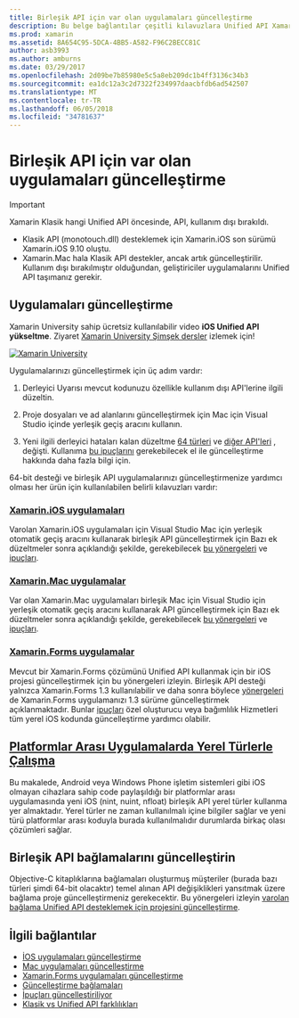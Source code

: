 ```yaml
---
title: Birleşik API için var olan uygulamaları güncelleştirme
description: Bu belge bağlantılar çeşitli kılavuzlara Unified API Xamarin uygulamaları güncelleştirmek açıklar. Xamarin.iOS uygulamaları, Xamarin.Mac uygulamalar açıklanmaktadır. Xamarin.Forms uygulamalar, platformlar arası uygulamalar ve bağlama projeleri içindeki yerel türler.
ms.prod: xamarin
ms.assetid: 8A654C95-5DCA-4BB5-A582-F96C2BECC81C
author: asb3993
ms.author: amburns
ms.date: 03/29/2017
ms.openlocfilehash: 2d09be7b85980e5c5a8eb209dc1b4ff3136c34b3
ms.sourcegitcommit: ea1dc12a3c2d7322f234997daacbfdb6ad542507
ms.translationtype: MT
ms.contentlocale: tr-TR
ms.lasthandoff: 06/05/2018
ms.locfileid: "34781637"
---
```

# <a name="updating-existing-apps-to-the-unified-api"></a>Birleşik API için var olan uygulamaları güncelleştirme

> [!IMPORTANT]
> Xamarin Klasik hangi Unified API öncesinde, API, kullanım dışı bırakıldı. 
> - Klasik API (monotouch.dll) desteklemek için Xamarin.iOS son sürümü Xamarin.iOS 9.10 oluştu.
> - Xamarin.Mac hala Klasik API destekler, ancak artık güncelleştirilir. Kullanım dışı bırakılmıştır olduğundan, geliştiriciler uygulamalarını Unified API taşımanız gerekir.

## <a name="how-to-update-your-apps"></a>Uygulamaları güncelleştirme

Xamarin University sahip ücretsiz kullanılabilir video **iOS Unified API yükseltme**. Ziyaret [Xamarin University Şimşek dersler](http://university.xamarin.com/lightninglectures) izlemek için!

[ ![](updating-apps-images/xamu-video-sml.png "Xamarin University")](http://university.xamarin.com/lightninglectures)

Uygulamalarınızı güncelleştirmek için üç adım vardır:

1. Derleyici Uyarısı mevcut kodunuzu özellikle kullanım dışı API'lerine ilgili düzeltin.

2. Proje dosyaları ve ad alanlarını güncelleştirmek için Mac için Visual Studio içinde yerleşik geçiş aracını kullanın.

3. Yeni ilgili derleyici hataları kalan düzeltme [64 türleri](~/cross-platform/macios/nativetypes.md) ve [diğer API'leri](~/cross-platform/macios/unified/overview.md#deprecated-typos) , değişti. Kullanıma [bu ipuçlarını](~/cross-platform/macios/unified/updating-tips.md) gerekebilecek el ile güncelleştirme hakkında daha fazla bilgi için.

64-bit desteği ve birleşik API uygulamalarınızı güncelleştirmenize yardımcı olması her ürün için kullanılabilen belirli kılavuzları vardır:

### <a name="xamarinios-appscross-platformmaciosunifiedupdating-ios-appsmd"></a>[Xamarin.iOS uygulamaları](~/cross-platform/macios/unified/updating-ios-apps.md)

Varolan Xamarin.iOS uygulamaları için Visual Studio Mac için yerleşik otomatik geçiş aracını kullanarak birleşik API güncelleştirmek için Bazı ek düzeltmeler sonra açıklandığı şekilde, gerekebilecek [bu yönergeleri](~/cross-platform/macios/unified/updating-ios-apps.md) ve [ipuçları](~/cross-platform/macios/unified/updating-tips.md).

###  <a name="xamarinmac-appscross-platformmaciosunifiedupdating-mac-appsmd"></a>[Xamarin.Mac uygulamalar](~/cross-platform/macios/unified/updating-mac-apps.md)

Var olan Xamarin.Mac uygulamaları birleşik Mac için Visual Studio için yerleşik otomatik geçiş aracını kullanarak API güncelleştirmek için Bazı ek düzeltmeler sonra açıklandığı şekilde, gerekebilecek [bu yönergeleri](~/cross-platform/macios/unified/updating-mac-apps.md) ve [ipuçları](~/cross-platform/macios/unified/updating-tips.md).

###  <a name="xamarinforms-appscross-platformmaciosunifiedupdating-xamarin-forms-appsmd"></a>[Xamarin.Forms uygulamalar](~/cross-platform/macios/unified/updating-xamarin-forms-apps.md)

Mevcut bir Xamarin.Forms çözümünü Unified API kullanmak için bir iOS projesi güncelleştirmek için bu yönergeleri izleyin. Birleşik API desteği yalnızca Xamarin.Forms 1.3 kullanılabilir ve daha sonra böylece [yönergeleri](~/cross-platform/macios/unified/updating-xamarin-forms-apps.md) de Xamarin.Forms uygulamanızı 1.3 sürüme güncelleştirmek açıklanmaktadır. Bunlar [ipuçları](~/cross-platform/macios/unified/updating-tips.md) özel oluşturucu veya bağımlılık Hizmetleri tüm yerel iOS kodunda güncelleştirme yardımcı olabilir.

## <a name="working-with-native-types-in-cross-platform-appscross-platformmaciosnativetypesmd"></a>[Platformlar Arası Uygulamalarda Yerel Türlerle Çalışma](~/cross-platform/macios/nativetypes.md)

Bu makalede, Android veya Windows Phone işletim sistemleri gibi iOS olmayan cihazlara sahip code paylaşıldığı bir platformlar arası uygulamasında yeni iOS (nint, nuint, nfloat) birleşik API yerel türler kullanma yer almaktadır. Yerel türler ne zaman kullanılmalı içine bilgiler sağlar ve yeni türü platformlar arası koduyla burada kullanılmalıdır durumlarda birkaç olası çözümleri sağlar.

## <a name="update-bindings-to-the-unified-api"></a>Birleşik API bağlamalarını güncelleştirin

Objective-C kitaplıklarına bağlamaları oluşturmuş müşteriler (burada bazı türleri şimdi 64-bit olacaktır) temel alınan API değişiklikleri yansıtmak üzere bağlama proje güncelleştirmeniz gerekecektir.
Bu yönergeleri izleyin [varolan bağlama Unified API desteklemek için projesini güncelleştirme](~/cross-platform/macios/unified/update-binding.md).

## <a name="related-links"></a>İlgili bağlantılar

- [İOS uygulamaları güncelleştirme](~/cross-platform/macios/unified/updating-ios-apps.md)
- [Mac uygulamaları güncelleştirme](~/cross-platform/macios/unified/updating-mac-apps.md)
- [Xamarin.Forms uygulamaları güncelleştirme](~/cross-platform/macios/unified/updating-xamarin-forms-apps.md)
- [Güncelleştirme bağlamaları](~/cross-platform/macios/unified/update-binding.md)
- [İpuçları güncelleştiriliyor](~/cross-platform/macios/unified/updating-tips.md)
- [Klasik vs Unified API farklılıkları](https://developer.xamarin.com/releases/ios/api_changes/classic-vs-unified-8.6.0/)
